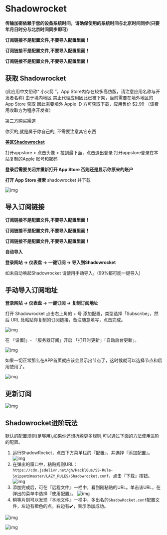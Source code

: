 # Shadowrocket



**传输加密依赖于您的设备系统时间，请确保使用的系统时间与北京时间同步(只要年月日时分与北京时间同步即可)**

**订阅链接不是配置文件,不要导入配置里面！**

**订阅链接不是配置文件,不要导入配置里面！**

**订阅链接不是配置文件,不要导入配置里面！**

## 获取 Shadowrocket

(此应用中文俗称“ 小火箭 ”，App Store内存在较多高仿版，请注意应用名称与开发者名称) 由于境内地区 禁止代理应用因此已被下架，当前需要在境外地区的 App Store 获取 因此需要境外 Apple ID 方可获取下载，应用售价 $2.99 （该费用收取方为程序开发者）

第三方购买渠道

你买的,就是属于你自己的, 不需要注意其它东西

****[**美区Shadowrocket**](https://www.az200777.win/)****



打开appstore > 点击头像 > 拉到最下面，点击退出登录 打开appstore登录在本站复制的Apple 账号和密码

**登录后需要关闭并重新打开 App Store 否则还是显示你原来的账户**

**打开 App Store 搜索** shadowrocket 并下载



![img](https://299015789-files.gitbook.io/~/files/v0/b/gitbook-x-prod.appspot.com/o/spaces%2F-M7znwxymXBX83heMKym%2Fuploads%2Ff6E7K33qhZNZ7JDOTdsE%2Fimage.png?alt=media&token=3aea5a60-a6c2-462f-96b8-bc359364dff9)



## 导入订阅链接

**订阅链接不是配置文件,不要导入配置里面！**

**订阅链接不是配置文件,不要导入配置里面！**

**订阅链接不是配置文件,不要导入配置里面！**

**自动导入**

**登录网站 -> 仪表盘 -> 一键订阅 -> 导入到Shadowrocket**

如未自动唤起Shadowrocket 请使用手动导入。(99%都可能一键导入)

## 手动导入订阅地址

**登录网站 -> 仪表盘 -> 一键订阅 -> 复制订阅地址**

打开 Shadowrocket 点击右上角的 + 号 添加配置，类型选择「Subscribe」，然后 URL 处粘贴你复制的订阅链接，备注随意填写，点击完成。



![img](https://299015789-files.gitbook.io/~/files/v0/b/gitbook-x-prod.appspot.com/o/spaces%2F-M7znwxymXBX83heMKym%2Fuploads%2F0TzCentJnxxt2WT6C2iw%2Fimage.png?alt=media&token=873ce644-46ea-4ca9-aa74-168fc86e5298)



在 「设置]」- 「服务器订阅」开启 「打开时更新」「自动后台更新」。

![img](https://299015789-files.gitbook.io/~/files/v0/b/gitbook-x-prod.appspot.com/o/spaces%2F-M7znwxymXBX83heMKym%2Fuploads%2FZFLPpqy87SUrPXIx8xAU%2Fimage.png?alt=media&token=c54cb001-0e26-4aeb-8192-45db356e3126)



如果一切正常那么在APP首页就应该会显示出节点了，这时候就可以选择节点和启用使用了。

![img](https://299015789-files.gitbook.io/~/files/v0/b/gitbook-x-prod.appspot.com/o/spaces%2F-M7znwxymXBX83heMKym%2Fuploads%2F7HH3XdZ81paFpHnIG1bP%2Fimage.png?alt=media&token=b8cca912-c0cc-49bc-bd97-478576692438)



## 更新订阅



![img](https://299015789-files.gitbook.io/~/files/v0/b/gitbook-x-prod.appspot.com/o/spaces%2F-M7znwxymXBX83heMKym%2Fuploads%2FcRxROO5tzxgS3JYBFDSo%2Fimage.png?alt=media&token=5dbf1492-0b06-4b2b-a95b-6b458d548fec)



## Shadowrocket进阶玩法
   默认的配置规则(足够用),如果你还想折腾更多规则,可以通过下面的方法使用进阶的配置。

1. 运行ShadowRocket，点击下方菜单栏的『配置』，并选择『添加配置』。 ![img](https://camo.githubusercontent.com/b43543b3ae2ba1cd0f701cd927d42702996ce6d11002135dacf0a838d25220a6/687474703a2f2f6f6b397376616b34332e626b742e636c6f7564646e2e636f6d2f466e45496f474765727339355248566d6d6870576c4e35616747544b2e504e47)
2. 在弹出的窗口中，粘贴规则URL：`https://cdn.jsdelivr.net/gh/Hackl0us/SS-Rule-Snippet@master/LAZY_RULES/Shadowrocket.conf`，点击『下载』按钮。 ![img](https://camo.githubusercontent.com/94ccc8bb63e782631b012c3af4ca7ea0e434f59b47f1ddb1dcbcf3bff4a25fb6/687474703a2f2f6f6b397376616b34332e626b742e636c6f7564646e2e636f6d2f4668424e524c2d68796b6242556e5f7a5341614e3073547a5834617a2e504e47)
3. 添加完成后，可在『远程文件』一栏中，看到刚粘贴的URL。单击该URL，在弹出的菜单中选择『使用配置』。 ![img](https://camo.githubusercontent.com/9ceaf16ccfcdc855ed838a23b4fbcf5621d5e8f75881a99de85dfa08f1f77b7c/687474703a2f2f6f6b397376616b34332e626b742e636c6f7564646e2e636f6d2f4674492d777a53505132674b74472d4959524235415a6571307039312e504e47)
4. 稍等片刻可以发现『本地文件』一栏中，多出名的`ShadowRocket.conf`配置文件，左边有橙色的点，右边有✔️，表示添加成功。



![img](https://299015789-files.gitbook.io/~/files/v0/b/gitbook-x-prod.appspot.com/o/spaces%2F-M7znwxymXBX83heMKym%2Fuploads%2Fcm1HKPv6JjP53e9BaXBn%2FWeChatd82f02845ea8911f587ddb6bec5fa51f.png?alt=media&token=1ee0e8da-d9b6-4c93-a2f6-35106298840a)





![img](https://299015789-files.gitbook.io/~/files/v0/b/gitbook-x-prod.appspot.com/o/spaces%2F-M7znwxymXBX83heMKym%2Fuploads%2F2QlSQq7ziTRx1x5FmrQ3%2Fimage.png?alt=media&token=bdfaa574-9e09-4d89-9ef8-ad57d243ad78)
